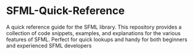 # SFML-Quick-Reference
A quick reference guide for the SFML library. This repository provides a collection of code snippets, examples, and explanations for the various features of SFML. Perfect for quick lookups and handy for both beginners and experienced SFML developers
